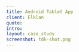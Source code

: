 ```yaml
---
title: Android Tablet App
client: Elklan
quote:
intro:
layout: case_study
screenshot: tdk-shot.png
---
```

